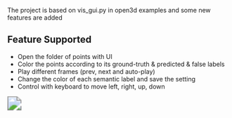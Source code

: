 The project is based on vis_gui.py in open3d examples and some new features are added

## Feature Supported

* Open the folder of points with UI
* Color the points according to its ground-truth & predicted & false labels
* Play different frames (prev, next and auto-play)
* Change the color of each semantic label and save the setting
* Control with keyboard to move left, right, up, down

<img src="D:\CodeVS\visualize\PointClouds_Segmantic_Visualize\assets\video.gif" style="zoom: 200%;" />